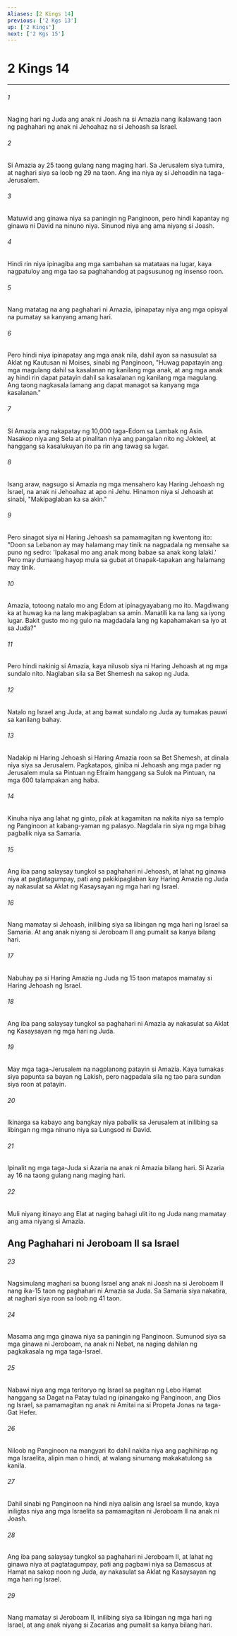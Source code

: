 ```yaml
---
Aliases: [2 Kings 14]
previous: ['2 Kgs 13']
up: ['2 Kings']
next: ['2 Kgs 15']
---
```

# 2 Kings 14

***

###### 1
Naging hari ng Juda ang anak ni Joash na si Amazia nang ikalawang taon ng paghahari ng anak ni Jehoahaz na si Jehoash sa Israel. 

###### 2
Si Amazia ay 25 taong gulang nang maging hari. Sa Jerusalem siya tumira, at naghari siya sa loob ng 29 na taon. Ang ina niya ay si Jehoadin na taga-Jerusalem. 

###### 3
Matuwid ang ginawa niya sa paningin ng Panginoon, pero hindi kapantay ng ginawa ni David na ninuno niya. Sinunod niya ang ama niyang si Joash. 

###### 4
Hindi rin niya ipinagiba ang mga sambahan sa matataas na lugar, kaya nagpatuloy ang mga tao sa paghahandog at pagsusunog ng insenso roon. 

###### 5
Nang matatag na ang paghahari ni Amazia, ipinapatay niya ang mga opisyal na pumatay sa kanyang amang hari. 

###### 6
Pero hindi niya ipinapatay ang mga anak nila, dahil ayon sa nasusulat sa Aklat ng Kautusan ni Moises, sinabi ng Panginoon, "Huwag papatayin ang mga magulang dahil sa kasalanan ng kanilang mga anak, at ang mga anak ay hindi rin dapat patayin dahil sa kasalanan ng kanilang mga magulang. Ang taong nagkasala lamang ang dapat managot sa kanyang mga kasalanan." 

###### 7
Si Amazia ang nakapatay ng 10,000 taga-Edom sa Lambak ng Asin. Nasakop niya ang Sela at pinalitan niya ang pangalan nito ng Jokteel, at hanggang sa kasalukuyan ito pa rin ang tawag sa lugar. 

###### 8
Isang araw, nagsugo si Amazia ng mga mensahero kay Haring Jehoash ng Israel, na anak ni Jehoahaz at apo ni Jehu. Hinamon niya si Jehoash at sinabi, "Makipaglaban ka sa akin." 

###### 9
Pero sinagot siya ni Haring Jehoash sa pamamagitan ng kwentong ito: "Doon sa Lebanon ay may halamang may tinik na nagpadala ng mensahe sa puno ng sedro: 'Ipakasal mo ang anak mong babae sa anak kong lalaki.' Pero may dumaang hayop mula sa gubat at tinapak-tapakan ang halamang may tinik. 

###### 10
Amazia, totoong natalo mo ang Edom at ipinagyayabang mo ito. Magdiwang ka at huwag ka na lang makipaglaban sa amin. Manatili ka na lang sa iyong lugar. Bakit gusto mo ng gulo na magdadala lang ng kapahamakan sa iyo at sa Juda?" 

###### 11
Pero hindi nakinig si Amazia, kaya nilusob siya ni Haring Jehoash at ng mga sundalo nito. Naglaban sila sa Bet Shemesh na sakop ng Juda. 

###### 12
Natalo ng Israel ang Juda, at ang bawat sundalo ng Juda ay tumakas pauwi sa kanilang bahay. 

###### 13
Nadakip ni Haring Jehoash si Haring Amazia roon sa Bet Shemesh, at dinala niya siya sa Jerusalem. Pagkatapos, giniba ni Jehoash ang mga pader ng Jerusalem mula sa Pintuan ng Efraim hanggang sa Sulok na Pintuan, na mga 600 talampakan ang haba. 

###### 14
Kinuha niya ang lahat ng ginto, pilak at kagamitan na nakita niya sa templo ng Panginoon at kabang-yaman ng palasyo. Nagdala rin siya ng mga bihag pagbalik niya sa Samaria. 

###### 15
Ang iba pang salaysay tungkol sa paghahari ni Jehoash, at lahat ng ginawa niya at pagtatagumpay, pati ang pakikipaglaban kay Haring Amazia ng Juda ay nakasulat sa Aklat ng Kasaysayan ng mga hari ng Israel. 

###### 16
Nang mamatay si Jehoash, inilibing siya sa libingan ng mga hari ng Israel sa Samaria. At ang anak niyang si Jeroboam II ang pumalit sa kanya bilang hari. 

###### 17
Nabuhay pa si Haring Amazia ng Juda ng 15 taon matapos mamatay si Haring Jehoash ng Israel. 

###### 18
Ang iba pang salaysay tungkol sa paghahari ni Amazia ay nakasulat sa Aklat ng Kasaysayan ng mga hari ng Juda. 

###### 19
May mga taga-Jerusalem na nagplanong patayin si Amazia. Kaya tumakas siya papunta sa bayan ng Lakish, pero nagpadala sila ng tao para sundan siya roon at patayin. 

###### 20
Ikinarga sa kabayo ang bangkay niya pabalik sa Jerusalem at inilibing sa libingan ng mga ninuno niya sa Lungsod ni David. 

###### 21
Ipinalit ng mga taga-Juda si Azaria na anak ni Amazia bilang hari. Si Azaria ay 16 na taong gulang nang maging hari. 

###### 22
Muli niyang itinayo ang Elat at naging bahagi ulit ito ng Juda nang mamatay ang ama niyang si Amazia.

## Ang Paghahari ni Jeroboam II sa Israel 

###### 23
Nagsimulang maghari sa buong Israel ang anak ni Joash na si Jeroboam II nang ika-15 taon ng paghahari ni Amazia sa Juda. Sa Samaria siya nakatira, at naghari siya roon sa loob ng 41 taon. 

###### 24
Masama ang mga ginawa niya sa paningin ng Panginoon. Sumunod siya sa mga ginawa ni Jeroboam, na anak ni Nebat, na naging dahilan ng pagkakasala ng mga taga-Israel. 

###### 25
Nabawi niya ang mga teritoryo ng Israel sa pagitan ng Lebo Hamat hanggang sa Dagat na Patay tulad ng ipinangako ng Panginoon, ang Dios ng Israel, sa pamamagitan ng anak ni Amitai na si Propeta Jonas na taga-Gat Hefer. 

###### 26
Niloob ng Panginoon na mangyari ito dahil nakita niya ang paghihirap ng mga Israelita, alipin man o hindi, at walang sinumang makakatulong sa kanila. 

###### 27
Dahil sinabi ng Panginoon na hindi niya aalisin ang Israel sa mundo, kaya iniligtas niya ang mga Israelita sa pamamagitan ni Jeroboam II na anak ni Joash. 

###### 28
Ang iba pang salaysay tungkol sa paghahari ni Jeroboam II, at lahat ng ginawa niya at pagtatagumpay, pati ang pagbawi niya sa Damascus at Hamat na sakop noon ng Juda, ay nakasulat sa Aklat ng Kasaysayan ng mga hari ng Israel. 

###### 29
Nang mamatay si Jeroboam II, inilibing siya sa libingan ng mga hari ng Israel, at ang anak niyang si Zacarias ang pumalit sa kanya bilang hari.
